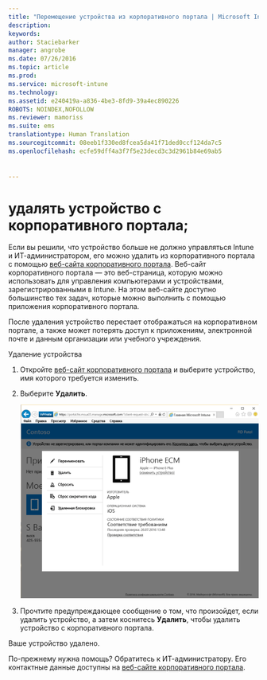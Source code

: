 ```yaml
---
title: "Перемещение устройства из корпоративного портала | Microsoft Intune"
description: 
keywords: 
author: Staciebarker
manager: angrobe
ms.date: 07/26/2016
ms.topic: article
ms.prod: 
ms.service: microsoft-intune
ms.technology: 
ms.assetid: e240419a-a836-4be3-8fd9-39a4ec890226
ROBOTS: NOINDEX,NOFOLLOW
ms.reviewer: mamoriss
ms.suite: ems
translationtype: Human Translation
ms.sourcegitcommit: 08eeb1f330ed8fcea5da41f71ded0ccf124da7c5
ms.openlocfilehash: ecfe59dff4a3f7f5e23decd3c3d2961b84e69ab5


---
```



# удалять устройство с корпоративного портала;

Если вы решили, что устройство больше не должно управляться Intune и ИТ-администратором, его можно удалить из корпоративного портала с помощью [веб-сайта корпоративного портала](http://portal.manage.microsoft.com). Веб-сайт корпоративного портала — это веб-страница, которую можно использовать для управления компьютерами и устройствами, зарегистрированными в Intune. На этом веб-сайте доступно большинство тех задач, которые можно выполнить с помощью приложения корпоративного портала.

После удаления устройство перестает отображаться на корпоративном портале, а также может потерять доступ к приложениям, электронной почте и данным организации или учебного учреждения.

Удаление устройства

1.  Откройте [веб-сайт корпоративного портала](http://portal.manage.microsoft.com) и выберите устройство, имя которого требуется изменить.

2.  Выберите **Удалить**.

    ![remove-device-option-on-company-portal-website](./media/iwp-screen-with-all-options.png)

3. Прочтите предупреждающее сообщение о том, что произойдет, если удалить устройство, а затем коснитесь **Удалить**, чтобы удалить устройство с корпоративного портала.

Ваше устройство удалено.

По-прежнему нужна помощь? Обратитесь к ИТ-администратору. Его контактные данные доступны на [веб-сайте корпоративного портала](http://portal.manage.microsoft.com).





<!--HONumber=Aug16_HO5-->


